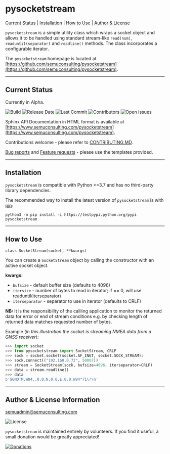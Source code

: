 pysocketstream
=========

[Current Status](#currentstatus) |
[Installation](#installation) |
[How to Use](#howtouse) |
[Author & License](#author)

`pysocketstream` is a simple utility class which wraps a socket object and allows it to be handled using standard stream-like `read(num)`, `readuntil(separator)` and `readline()` methods. The class incorporates a configurable iterator.

The `pysocketstream` homepage is located at [https://github.com/semuconsulting/pysocketstream](https://github.com/semuconsulting/pysocketstream).

---
## <a name="currentstatus">Current Status</a>

Currently in Alpha.

![Build](https://img.shields.io/github/workflow/status/semuconsulting/pysocketstream/pysocketstream)
![Release Date](https://img.shields.io/github/release-date-pre/semuconsulting/pysocketstream)
![Last Commit](https://img.shields.io/github/last-commit/semuconsulting/pysocketstream)
![Contributors](https://img.shields.io/github/contributors/semuconsulting/pysocketstream.svg)
![Open Issues](https://img.shields.io/github/issues-raw/semuconsulting/pysocketstream)

Sphinx API Documentation in HTML format is available at [https://www.semuconsulting.com/pysocketstream](https://www.semuconsulting.com/pysocketstream).

Contributions welcome - please refer to [CONTRIBUTING.MD](https://github.com/semuconsulting/pysocketstream/blob/master/CONTRIBUTING.md).

[Bug reports](https://github.com/semuconsulting/pysocketstream/blob/master/.github/ISSUE_TEMPLATE/bug_report.md) and [Feature requests](https://github.com/semuconsulting/pysocketstream/blob/master/.github/ISSUE_TEMPLATE/feature_request.md) - please use the templates provided.

---
## <a name="installation">Installation</a>

`pysocketstream` is compatible with Python >=3.7 and has no third-party library dependencies.

The recommended way to install the latest version of `pysocketstream` is with
[pip](http://pypi.python.org/pypi/pip/):

```shell
python3 -m pip install -i https://testpypi.python.org/pypi pysocketstream
```

---
## <a name="howtouse">How to Use</a>

```
class SocketStream(socket, **kwargs)
```

You can create a `SocketStream` object by calling the constructor with an active socket object. 

**kwargs:**
- `bufsize` - default buffer size (defaults to 4096)
- `itersize` - number of bytes to read in iterator; if == 0, will use readuntil(iterseparator)
- `iterseparator` - separator to use in iterator (defaults to CRLF)
 
**NB:** It is the responsibility of the calliing application to monitor the returned data for error or end of stream conditions e.g. by checking length of returned data matches requested number of bytes.

Example (*in this illustration the socket is streaming NMEA data from a GNSS receiver*):

```python
>>> import socket
>>> from pysocketstream import SocketStream, CRLF
>>> sock = socket.socket(socket.AF_INET, socket.SOCK_STREAM):
>>> sock.connect(("192.168.0.72", 50007))
>>> stream = SocketStream(sock, bufsize=4096, iterseparator=CRLF)
>>> data = stream.readline()
>>> data
b'$GNDTM,W84,,0.0,N,0.0,E,0.0,W84*71\r\n'
```

---
## <a name="author">Author & License Information</a>

semuadmin@semuconsulting.com

![License](https://img.shields.io/github/license/semuconsulting/pysocketstream.svg)

`pysocketstream` is maintained entirely by volunteers. If you find it useful, a small donation would be greatly appreciated!

[![Donations](https://www.paypalobjects.com/en_GB/i/btn/btn_donate_LG.gif)](https://www.paypal.com/donate/?hosted_button_id=4TG5HGBNAM7YJ)
